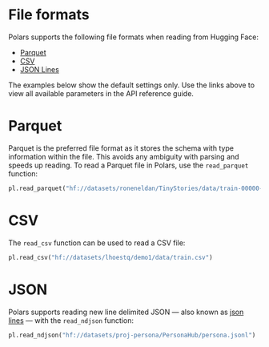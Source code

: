 # File formats

Polars supports the following file formats when reading from Hugging Face:

-  [Parquet](https://docs.pola.rs/api/python/stable/reference/api/polars.read_parquet.html)
-  [CSV](https://docs.pola.rs/api/python/stable/reference/api/polars.read_csv.html)
-  [JSON Lines](https://docs.pola.rs/api/python/stable/reference/api/polars.read_ndjson.html)

The examples below show the default settings only. Use the links above to view all available parameters in the API reference guide.

# Parquet

Parquet is the preferred file format as it stores the schema with type information within the file. This avoids any ambiguity with parsing and speeds up reading. To read a Parquet file in Polars, use the `read_parquet` function:

```python
pl.read_parquet("hf://datasets/roneneldan/TinyStories/data/train-00000-of-00004-2d5a1467fff1081b.parquet")
```

# CSV

The `read_csv` function can be used to read a CSV file:

```python
pl.read_csv("hf://datasets/lhoestq/demo1/data/train.csv")
```

# JSON

Polars supports reading new line delimited JSON — also known as [json lines](https://jsonlines.org/) — with the `read_ndjson` function:

```python
pl.read_ndjson("hf://datasets/proj-persona/PersonaHub/persona.jsonl")
```
